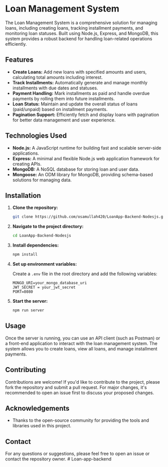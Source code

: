 # Loan Management System

The Loan Management System is a comprehensive solution for managing loans, including creating loans, tracking installment payments, and monitoring loan statuses. Built using Node.js, Express, and MongoDB, this system provides a robust backend for handling loan-related operations efficiently.

## Features

- **Create Loans:** Add new loans with specified amounts and users, calculating total amounts including interest.
- **Track Installments:** Automatically generate and manage monthly installments with due dates and statuses.
- **Payment Handling:** Mark installments as paid and handle overdue payments by rolling them into future installments.
- **Loan Status:** Maintain and update the overall status of loans (paid/unpaid) based on installment payments.
- **Pagination Support:** Efficiently fetch and display loans with pagination for better data management and user experience.

## Technologies Used

- **Node.js:** A JavaScript runtime for building fast and scalable server-side applications.
- **Express:** A minimal and flexible Node.js web application framework for creating APIs.
- **MongoDB:** A NoSQL database for storing loan and user data.
- **Mongoose:** An ODM library for MongoDB, providing schema-based solutions for managing data.

## Installation

1. **Clone the repository:**

    ```bash
    git clone https://github.com/osamullah420/LoanApp-Backend-Nodesjs.git
    ```

2. **Navigate to the project directory:**

    ```bash
    cd LoanApp-Backend-Nodesjs
    ```

3. **Install dependencies:**

    ```bash
    npm install
    ```

4. **Set up environment variables:**

    Create a `.env` file in the root directory and add the following variables:

    ```env
    MONGO_URI=your_mongo_database_uri
    JWT_SECRET = your_jwt_secret
    PORT=8080
    ```

5. **Start the server:**

    ```bash
    npm run server
    ```

## Usage

Once the server is running, you can use an API client (such as Postman) or a front-end application to interact with the loan management system. The system allows you to create loans, view all loans, and manage installment payments.

## Contributing

Contributions are welcome! If you'd like to contribute to the project, please fork the repository and submit a pull request. For major changes, it's recommended to open an issue first to discuss your proposed changes.


## Acknowledgements

- Thanks to the open-source community for providing the tools and libraries used in this project.

## Contact

For any questions or suggestions, please feel free to open an issue or contact the repository owner.
#   L o a n - a p p - b a c k e n d  
 